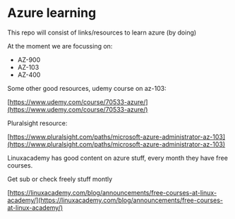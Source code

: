 # Azure learning

This repo will consist of links/resources to learn azure (by doing)

At the moment we are focussing on:
  - AZ-900
  - AZ-103
  - AZ-400

Some other good resources, udemy course on az-103:

[https://www.udemy.com/course/70533-azure/](https://www.udemy.com/course/70533-azure/)

Pluralsight resource:

[https://www.pluralsight.com/paths/microsoft-azure-administrator-az-103](https://www.pluralsight.com/paths/microsoft-azure-administrator-az-103)


Linuxacademy has good content on azure stuff, every month they have free courses. 

Get sub or check freely stuff montly

[https://linuxacademy.com/blog/announcements/free-courses-at-linux-academy/](https://linuxacademy.com/blog/announcements/free-courses-at-linux-academy/)
